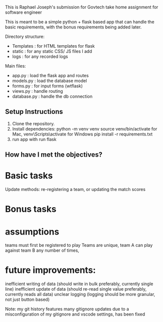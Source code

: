 
This is Raphael Joseph's submission for Govtech take home assignment for software engineer

This is meant to be a simple python + flask based app that can handle the basic requirements, with the bonus requirements being added later.

Directory structure:
- Templates : for HTML templates for flask
- static : for any static CSS/ JS files I add
- logs : for any recorded logs

Main files:
- app.py : load the flask app and routes
- models.py : load the database model
- forms.py : for input forms (wtflask)
- views.py : handle routing
- database.py : handle the db connection

## Setup Instructions
1. Clone the repository.
2. Install dependencies:
    python -m venv venv
    source venv/bin/activate for Mac, venv\Scripts\activate for Windows
    pip install -r requirements.txt
3. run app with run flask

## How have I met the objectives?
# Basic tasks

Update methods: re-registering a team, or updating the match scores

# Bonus tasks


# assumptions
teams must first be registered to play
Teams are unique, team A can play against team B any number of times, 


# future improvements:
inefficient writing of data (should write in bulk preferably, currently single line)
inefficient update of data (should re-read single value preferably, currently reads all data)
unclear logging (logging should be more granular, not just button based)

Note: my git history features many gitignore updates due to a misconfiguration of my gitignore and vscode settings, has been fixed